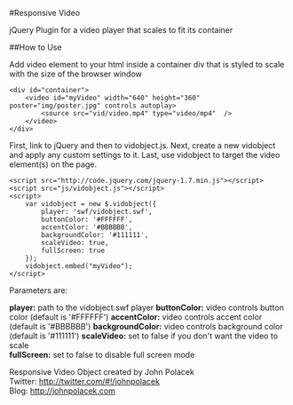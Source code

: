 #Responsive Video

jQuery Plugin for a video player that scales to fit its container

##How to Use

Add video element to your html inside a container div that is styled to scale with the size of the browser window

	<div id="container">
        <video id="myVideo" width="640" height="360" poster="img/poster.jpg" controls autoplay>
            <source src="vid/video.mp4" type="video/mp4"  />
        </video>
    </div>
    
First, link to jQuery and then to vidobject.js. Next, create a new vidobject and apply any custom settings to it. Last, use vidobject to target the video element(s) on the page.

	<script src="http://code.jquery.com/jquery-1.7.min.js"></script>
    <script src="js/vidobject.js"></script>
    <script>
        var vidobject = new $.vidobject({
            player: 'swf/vidobject.swf',
            buttonColor: '#FFFFFF',
            accentColor: '#BBBBBB',
            backgroundColor: '#111111',
            scaleVideo: true,
            fullScreen: true
        });
        vidobject.embed("myVideo");
    </script>
    

Parameters are:
    
**player:** path to the vidobject.swf player
**buttonColor:** video controls button color (default is '#FFFFFF')
**accentColor:** video controls accent color (default is '#BBBBBB')
**backgroundColor:** video controls background color (default is '#111111')
**scaleVideo:** set to false if you don't want the video to scale  
**fullScreen:** set to false to disable full screen mode  


Responsive Video Object created by John Polacek  
Twitter: http://twitter.com/#!/johnpolacek  
Blog: http://johnpolacek.com
